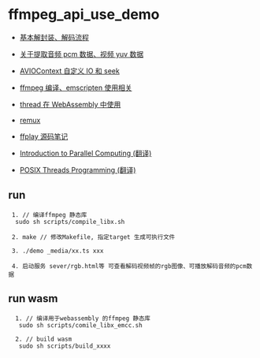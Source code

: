 # ffmpeg_api_use_demo

- [基本解封装、解码流程](./_note/basic.md)

- [关于提取音频 pcm 数据、视频 yuv 数据](./_note/decode.md)

- [AVIOContext 自定义 IO 和 seek](./_note/avio_context.md)

- [ffmpeg 编译、emscripten 使用相关](./_note/compile.md)

- [thread 在 WebAssembly 中使用](./_note/thread.md)

- [remux](./_note/remux.md)

- [ffplay 源码笔记]()

- [Introduction to Parallel Computing (翻译)]()

- [POSIX Threads Programming (翻译)]()

## run

```
 1. // 编译ffmpeg 静态库
  sudo sh scripts/compile_libx.sh

 2. make // 修改Makefile, 指定target 生成可执行文件

 3. ./demo _media/xx.ts xxx

 4. 启动服务 sever/rgb.html等 可查看解码视频帧的rgb图像、可播放解码音频的pcm数据

```

## run wasm

```
  1. // 编译用于webassembly 的ffmpeg 静态库
   sudo sh scripts/comile_libx_emcc.sh

  2. // build wasm
   sudo sh scripts/build_xxxx

```
